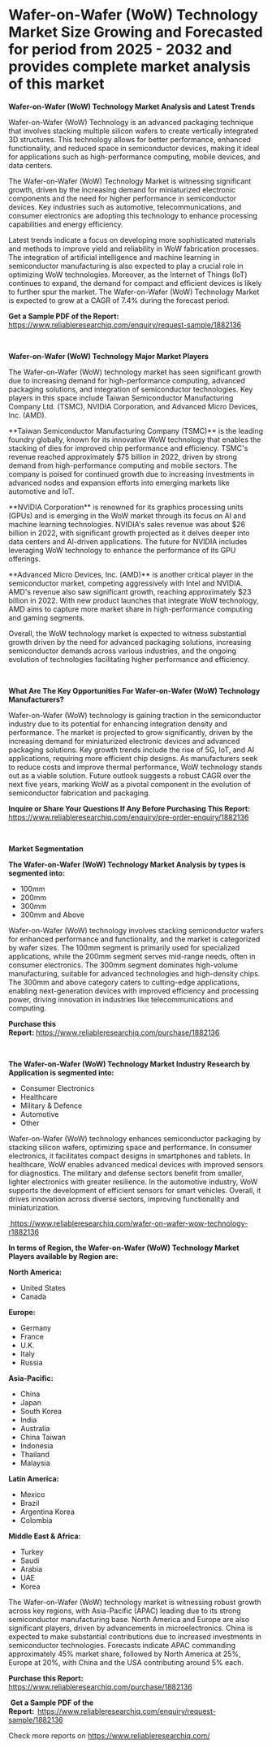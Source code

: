 <p><h1>Wafer-on-Wafer (WoW) Technology Market Size Growing and Forecasted for period from 2025 - 2032 and provides complete market analysis of this market</h1></p><p><strong>Wafer-on-Wafer (WoW) Technology Market Analysis and Latest Trends</strong></p>
<p><p>Wafer-on-Wafer (WoW) Technology is an advanced packaging technique that involves stacking multiple silicon wafers to create vertically integrated 3D structures. This technology allows for better performance, enhanced functionality, and reduced space in semiconductor devices, making it ideal for applications such as high-performance computing, mobile devices, and data centers.</p><p>The Wafer-on-Wafer (WoW) Technology Market is witnessing significant growth, driven by the increasing demand for miniaturized electronic components and the need for higher performance in semiconductor devices. Key industries such as automotive, telecommunications, and consumer electronics are adopting this technology to enhance processing capabilities and energy efficiency. </p><p>Latest trends indicate a focus on developing more sophisticated materials and methods to improve yield and reliability in WoW fabrication processes. The integration of artificial intelligence and machine learning in semiconductor manufacturing is also expected to play a crucial role in optimizing WoW technologies. Moreover, as the Internet of Things (IoT) continues to expand, the demand for compact and efficient devices is likely to further spur the market. The Wafer-on-Wafer (WoW) Technology Market is expected to grow at a CAGR of 7.4% during the forecast period.</p></p>
<p><strong>Get a Sample PDF of the Report:&nbsp;</strong> <a href="https://www.reliableresearchiq.com/enquiry/request-sample/1882136?utm_campaign=2277&utm_medium=2&utm_source=Github&utm_content=ia&utm_term=07042025&utm_id=wafer-on-wafer-wow-technology">https://www.reliableresearchiq.com/enquiry/request-sample/1882136</a></p>
<p>&nbsp;</p>
<p><strong>Wafer-on-Wafer (WoW) Technology Major Market Players</strong></p>
<p><p>The Wafer-on-Wafer (WoW) technology market has seen significant growth due to increasing demand for high-performance computing, advanced packaging solutions, and integration of semiconductor technologies. Key players in this space include Taiwan Semiconductor Manufacturing Company Ltd. (TSMC), NVIDIA Corporation, and Advanced Micro Devices, Inc. (AMD).</p><p>**Taiwan Semiconductor Manufacturing Company (TSMC)** is the leading foundry globally, known for its innovative WoW technology that enables the stacking of dies for improved chip performance and efficiency. TSMC's revenue reached approximately $75 billion in 2022, driven by strong demand from high-performance computing and mobile sectors. The company is poised for continued growth due to increasing investments in advanced nodes and expansion efforts into emerging markets like automotive and IoT.</p><p>**NVIDIA Corporation** is renowned for its graphics processing units (GPUs) and is emerging in the WoW market through its focus on AI and machine learning technologies. NVIDIA's sales revenue was about $26 billion in 2022, with significant growth projected as it delves deeper into data centers and AI-driven applications. The future for NVIDIA includes leveraging WoW technology to enhance the performance of its GPU offerings.</p><p>**Advanced Micro Devices, Inc. (AMD)** is another critical player in the semiconductor market, competing aggressively with Intel and NVIDIA. AMD's revenue also saw significant growth, reaching approximately $23 billion in 2022. With new product launches that integrate WoW technology, AMD aims to capture more market share in high-performance computing and gaming segments.</p><p>Overall, the WoW technology market is expected to witness substantial growth driven by the need for advanced packaging solutions, increasing semiconductor demands across various industries, and the ongoing evolution of technologies facilitating higher performance and efficiency.</p></p>
<p>&nbsp;</p>
<p><strong>What Are The Key Opportunities For Wafer-on-Wafer (WoW) Technology Manufacturers?</strong></p>
<p><p>Wafer-on-Wafer (WoW) technology is gaining traction in the semiconductor industry due to its potential for enhancing integration density and performance. The market is projected to grow significantly, driven by the increasing demand for miniaturized electronic devices and advanced packaging solutions. Key growth trends include the rise of 5G, IoT, and AI applications, requiring more efficient chip designs. As manufacturers seek to reduce costs and improve thermal performance, WoW technology stands out as a viable solution. Future outlook suggests a robust CAGR over the next five years, marking WoW as a pivotal component in the evolution of semiconductor fabrication and packaging.</p></p>
<p><strong>Inquire or Share Your Questions If Any Before Purchasing This Report:</strong> <a href="https://www.reliableresearchiq.com/enquiry/pre-order-enquiry/1882136?utm_campaign=2277&utm_medium=2&utm_source=Github&utm_content=ia&utm_term=07042025&utm_id=wafer-on-wafer-wow-technology">https://www.reliableresearchiq.com/enquiry/pre-order-enquiry/1882136</a></p>
<p>&nbsp;</p>
<p><strong>Market Segmentation</strong></p>
<p><strong>The Wafer-on-Wafer (WoW) Technology Market Analysis by types is segmented into:</strong></p>
<p><ul><li>100mm</li><li>200mm</li><li>300mm</li><li>300mm and Above</li></ul></p>
<p><p>Wafer-on-Wafer (WoW) technology involves stacking semiconductor wafers for enhanced performance and functionality, and the market is categorized by wafer sizes. The 100mm segment is primarily used for specialized applications, while the 200mm segment serves mid-range needs, often in consumer electronics. The 300mm segment dominates high-volume manufacturing, suitable for advanced technologies and high-density chips. The 300mm and above category caters to cutting-edge applications, enabling next-generation devices with improved efficiency and processing power, driving innovation in industries like telecommunications and computing.</p></p>
<p><strong>Purchase this Report:&nbsp;</strong><a href="https://www.reliableresearchiq.com/purchase/1882136?utm_campaign=2277&utm_medium=2&utm_source=Github&utm_content=ia&utm_term=07042025&utm_id=wafer-on-wafer-wow-technology">https://www.reliableresearchiq.com/purchase/1882136</a></p>
<p>&nbsp;</p>
<p><strong>The Wafer-on-Wafer (WoW) Technology Market Industry Research by Application is segmented into:</strong></p>
<p><ul><li>Consumer Electronics</li><li>Healthcare</li><li>Military & Defence</li><li>Automotive</li><li>Other</li></ul></p>
<p><p>Wafer-on-Wafer (WoW) technology enhances semiconductor packaging by stacking silicon wafers, optimizing space and performance. In consumer electronics, it facilitates compact designs in smartphones and tablets. In healthcare, WoW enables advanced medical devices with improved sensors for diagnostics. The military and defense sectors benefit from smaller, lighter electronics with greater resilience. In the automotive industry, WoW supports the development of efficient sensors for smart vehicles. Overall, it drives innovation across diverse sectors, improving functionality and miniaturization.</p></p>
<p><a href="https://www.reliableresearchiq.com/wafer-on-wafer-wow-technology-r1882136?utm_campaign=2277&utm_medium=2&utm_source=Github&utm_content=ia&utm_term=07042025&utm_id=wafer-on-wafer-wow-technology">&nbsp;https://www.reliableresearchiq.com/wafer-on-wafer-wow-technology-r1882136</a></p>
<p><strong>In terms of Region, the Wafer-on-Wafer (WoW) Technology Market Players available by Region are:</strong></p>
<p>
    <p> <strong> North America: </strong>
        <ul>
            <li>United States</li>
            <li>Canada</li>
        </ul>
        </p> 
    <p> <strong> Europe: </strong>
        <ul>
            <li>Germany</li>
            <li>France</li>
            <li>U.K.</li>
            <li>Italy</li>
            <li>Russia</li>
        </ul>
        </p> 
    <p> <strong> Asia-Pacific: </strong>
        <ul>
            <li>China</li>
            <li>Japan</li>
            <li>South Korea</li>
            <li>India</li>
            <li>Australia</li>
            <li>China Taiwan</li>
            <li>Indonesia</li>
            <li>Thailand</li>
            <li>Malaysia</li>
        </ul>
        </p> 
    <p> <strong> Latin America: </strong>
        <ul>
            <li>Mexico</li>
            <li>Brazil</li>
            <li>Argentina Korea</li>
            <li>Colombia</li>
        </ul>
        </p> 
    <p> <strong> Middle East & Africa: </strong>
        <ul>
            <li>Turkey</li>
            <li>Saudi</li>
            <li>Arabia</li>
            <li>UAE</li>
            <li>Korea</li>
        </ul>
    </p>
    </p>
<p><p>The Wafer-on-Wafer (WoW) technology market is witnessing robust growth across key regions, with Asia-Pacific (APAC) leading due to its strong semiconductor manufacturing base. North America and Europe are also significant players, driven by advancements in microelectronics. China is expected to make substantial contributions due to increased investments in semiconductor technologies. Forecasts indicate APAC commanding approximately 45% market share, followed by North America at 25%, Europe at 20%, with China and the USA contributing around 5% each.</p></p>
<p><strong>Purchase this Report: </strong><a href="https://www.reliableresearchiq.com/purchase/1882136?utm_campaign=2277&utm_medium=2&utm_source=Github&utm_content=ia&utm_term=07042025&utm_id=wafer-on-wafer-wow-technology">https://www.reliableresearchiq.com/purchase/1882136</a></p>
<p>&nbsp;<strong>Get a Sample PDF of the Report:&nbsp;&nbsp;</strong><a href="https://www.reliableresearchiq.com/enquiry/request-sample/1882136?utm_campaign=2277&utm_medium=2&utm_source=Github&utm_content=ia&utm_term=07042025&utm_id=wafer-on-wafer-wow-technology">https://www.reliableresearchiq.com/enquiry/request-sample/1882136</a></p>
<p><strong></strong></p>
<p>Check more reports on <a href="https://www.reliableresearchiq.com/?utm_campaign=2277&utm_medium=2&utm_source=Github&utm_content=ia&utm_term=07042025&utm_id=wafer-on-wafer-wow-technology">https://www.reliableresearchiq.com/</a></p>